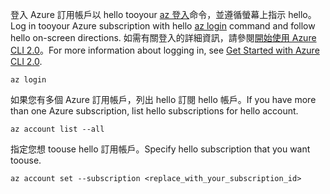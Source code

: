 <span data-ttu-id="cc556-101">登入 Azure 訂用帳戶以 hello tooyour [az 登入](/cli/azure/#login)命令，並遵循螢幕上指示 hello。</span><span class="sxs-lookup"><span data-stu-id="cc556-101">Log in tooyour Azure subscription with hello [az login](/cli/azure/#login) command and follow hello on-screen directions.</span></span> <span data-ttu-id="cc556-102">如需有關登入的詳細資訊，請參閱[開始使用 Azure CLI 2.0](/cli/azure/get-started-with-azure-cli)。</span><span class="sxs-lookup"><span data-stu-id="cc556-102">For more information about logging in, see [Get Started with Azure CLI 2.0](/cli/azure/get-started-with-azure-cli).</span></span>

```azurecli
az login
```

<span data-ttu-id="cc556-103">如果您有多個 Azure 訂用帳戶，列出 hello 訂閱 hello 帳戶。</span><span class="sxs-lookup"><span data-stu-id="cc556-103">If you have more than one Azure subscription, list hello subscriptions for hello account.</span></span>

```azurecli
az account list --all
```

<span data-ttu-id="cc556-104">指定您想 toouse hello 訂用帳戶。</span><span class="sxs-lookup"><span data-stu-id="cc556-104">Specify hello subscription that you want toouse.</span></span>

```azurecli
az account set --subscription <replace_with_your_subscription_id>
```